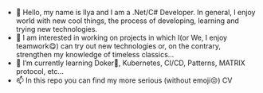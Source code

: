 - 👋 Hello, my name is Ilya and I am a .Net/C# Developer. In general, I enjoy world with new cool things, the process of developing, learning and trying new technologies.
- 👀 I am interested in working on projects in which I(or We, I enjoy teamwork😋) can try out new technologies or, on the contrary, strengthen my knowledge of timeless classics...
- 🌱 I’m currently learning Doker🐳, Kubernetes, CI/CD, Patterns, MATRIX protocol, etc...
- 📫 In this repo you can find my more serious (without emoji😒) CV

